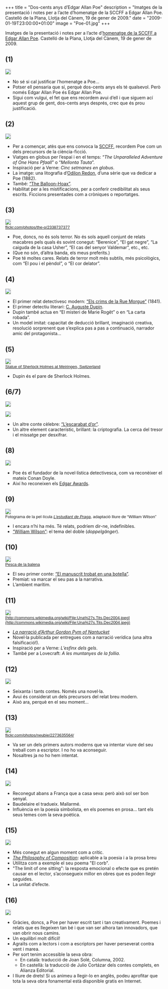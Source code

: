 +++
title = "Dos-cents anys d’Edgar Allan Poe"
description = "Imatges de la presentació i notes per a l’acte d’homenatge de la SCCFF a Edgar Allan Poe. Castelló de la Plana, Llotja del Cànem, 19 de gener de 2009."
date = "2009-01-19T23:00:00+01:00"
image = "Poe-01.jpg"
+++

Imatges de la presentació i notes per a l’acte d’[homenatge de la SCCFF a Edgar Allan Poe](http://essaefa.blogspot.com/2009/01/homenatge-de-la-sccff-poe.html). Castelló de la Plana, Llotja del Cànem, 19 de gener de 2009.

## (1)

<a href="Poe-01.jpg"><img style="border: 1px solid #ccc;" class="slide u-max-full-width" src="Poe-01.jpg" /></a>

- No sé si cal justificar l’homenatge a Poe…
- Potser ell pensaria que sí, perquè dos-cents anys els té qualsevol. Però només Edgar Allan Poe és Edgar Allan Poe.
- Sigui com vulgui, el fet que ens recordem avui d’ell i que siguem ací aquest grup de gent, dos-cents anys després, crec que és prou justificació.

## (2)

<a href="Poe-02.jpg"><img style="border: 1px solid #ccc;" class="slide u-max-full-width" src="Poe-02.jpg" /></a>

- Per a començar, atès que ens convoca la [SCCFF](http://www.sccff.cat/), recordem Poe com un dels precursors de la ciència-ficció.
- Viatges en globus per l’espai i en el temps: “*The Unparalleled Adventure of One Hans Pfaall*” o “*Mellonta Tauta*”.
- Inspiració per a Verne: *Cinc setmanes en globus*.
- La imatge: una litografia d’[Odilon Redon](https://en.wikipedia.org/wiki/Odilon_Redon), d’una sèrie que va dedicar a Poe (1882).
- També: [“The Balloon-Hoax”](https://en.wikipedia.org/wiki/The_Balloon-Hoax).
- Habilitat per a les mistificacions, per a conferir credibilitat als seus escrits. Ficcions presentades com a cròniques o reportatges.

## (3)

<a href="Poe-03.jpg"><img style="border: 1px solid #ccc;" class="slide u-max-full-width" src="Poe-03.jpg" /></a><br><span style="font-family: sans-serif; font-size:small;"><a href="http://www.flickr.com/photos/the-o/2338737377/">flickr.com/photos/the-o/2338737377</a></span>

- Poe, doncs, no és sols terror. No és sols aquell conjunt de relats macabres pels quals és sovint conegut: “Berenice”, “El gat negre”, “La caiguda de la casa Usher”, “El cas del senyor Valdemar”, etc., etc.
- (Que no són, d’altra banda, els meus preferits.)
- Poe té moltes cares. Relats de terror molt més subtils, més psicològics, com “El pou i el pèndol”, o “El cor delator”.

## (4)

<a href="Poe-04.jpg"><img style="border: 1px solid #ccc;" class="slide u-max-full-width" src="Poe-04.jpg" /></a>

- El primer relat detectivesc modern: [“Els crims de la Rue Morgue”](https://en.wikipedia.org/wiki/The_Murders_in_the_Rue_Morgue) (1841).
- El primer detectiu literari: [C. Auguste Dupin](https://en.wikipedia.org/wiki/C._Auguste_Dupin).
- Dupin també actua en “El misteri de Marie Rogêt” o en “La carta robada”.
- Un model imitat: capacitat de deducció brillant, imaginació creativa, resolució sorprenent que s’explica pas a pas a continuació, narrador amic del protagonista…

## (5)

<a href="Poe-05.jpg"><img style="border: 1px solid #ccc;" class="slide u-max-full-width" src="Poe-05.jpg" /></a><br><span style="font-family: sans-serif; font-size:small;"><a href="http://commons.wikimedia.org/wiki/File:Sherlock_Holmes_statue_at_Meiringen2.jpg">Statue of Sherlock Holmes at Meiringen, Switzerland</a></span>

- Dupin és el pare de Sherlock Holmes.

## (6/7)

<a href="Poe-06.jpg"><img style="border: 1px solid #ccc;" class="slide u-max-full-width" src="Poe-06.jpg" /></a>

<a href="Poe-07.jpg"><img style="border: 1px solid #ccc;" class="slide u-max-full-width" src="Poe-07.jpg" /></a>

- Un altre conte cèlebre: [“L’escarabat d’or”](https://en.wikipedia.org/wiki/The_Gold-Bug).
- Un altre element característic, brillant: la criptografia. La cerca del tresor i el missatge per desxifrar.

## (8)

<a href="Poe-08.jpg"><img style="border: 1px solid #ccc;" class="slide u-max-full-width" src="Poe-08.jpg" /></a>

- Poe és el fundador de la novel·lística detectivesca, com va reconèixer el mateix Conan Doyle.
- Així ho reconeixen els [Edgar Awards](https://en.wikipedia.org/wiki/Edgar_Award).

## (9)

<a href="Poe-09.jpg"><img style="border: 1px solid #ccc;" class="slide u-max-full-width" src="Poe-09.jpg" /></a><br><span style="font-family: sans-serif; font-size:small;">Fotograma de la pel·lícula [*L’estudiant de Praga*](https://en.wikipedia.org/wiki/The_Student_of_Prague_%281913_film%29), adaptació lliure de “William Wilson”</span>

- I encara n’hi ha més. Té relats, podríem dir-ne, indefinibles.
- [“William Wilson”](https://en.wikipedia.org/wiki/William_Wilson_%28short_story%29): el tema del doble (*doppelgänger*).

## (10)

<a href="Poe-10.jpg"><img style="border: 1px solid #ccc;" class="slide u-max-full-width" src="Poe-10.jpg" /></a><br><span style="font-family: sans-serif; font-size:small;"><a href="http://commons.wikimedia.org/wiki/File:Walfang_zwischen_1856_und_1907.jpg">Pesca de la balena</a></span>

- El seu primer conte: [“El manuscrit trobat en una botella”](https://en.wikipedia.org/wiki/MS._Found_in_a_Bottle).
- Premiat: va marcar el seu pas a la narrativa.
- L’ambient marítim.

## (11)

<a href="Poe-11.jpg"><img style="border: 1px solid #ccc;" class="slide u-max-full-width" src="Poe-11.jpg" /></a><br><span style="font-family: sans-serif; font-size:small;">[http://commons.wikimedia.org/wiki/File:Una%27s.Tits.Dec2004.jpeg](http://commons.wikimedia.org/wiki/File:Una%27s.Tits.Dec2004.jpeg)</span>

- [*La narració d’Arthur Gordon Pym of Nantucket*](https://en.wikipedia.org/wiki/The_Narrative_of_Arthur_Gordon_Pym_of_Nantucket)
- Novel·la publicada per entregues com a narració verídica (una altra falsificació!).
- Inspiració per a Verne: *L’esfinx dels gels*.
- També per a Lovecraft: *A les muntanyes de la follia*.

## (12)

<a href="Poe-12.jpg"><img style="border: 1px solid #ccc;" class="slide u-max-full-width" src="Poe-12.jpg" /></a>

- Seixanta i tants contes. Només una novel·la.
- Avui és considerat un dels precursors del relat breu modern.
- Això ara, perquè en el seu moment…

## (13)

<a href="Poe-13.jpg"><img style="border: 1px solid #ccc;" class="slide u-max-full-width" src="Poe-13.jpg" /></a><br><span style="font-family: sans-serif; font-size:small;"><a href="http://flickr.com/photos/neubie/2273635564/">flickr.com/photos/neubie/2273635564/</a></span>

- Va ser un dels primers autors moderns que va intentar viure del seu treball com a escriptor. I no ho va aconseguir.
- Nosaltres ja no ho hem intentat.

## (14)

<a href="Poe-14.jpg"><img style="border: 1px solid #ccc;" class="slide u-max-full-width" src="Poe-14.jpg" /></a>

- Reconegut abans a França que a casa seva: però això sol ser bon senyal.
- Baudelaire el tradueix. Mallarmé.
- Influència en la poesia simbolista, en els poemes en prosa… tant els seus temes com la seva poètica.

## (15)

<a href="Poe-15.jpg"><img style="border: 1px solid #ccc;" class="slide u-max-full-width" src="Poe-15.jpg" /></a>

- Més conegut en algun moment com a crític.
- [*The Philosophy of Composition*](https://en.wikipedia.org/wiki/The_Philosophy_of_Composition): aplicable a la poesia i a la prosa breu
- Utilitza com a exemple el seu poema "El corb".
- "The limit of one sitting": la resposta emocional o efecte que es pretén causar en el lector, s’aconsegueix millor en obres que es poden llegir seguides.
- La unitat d’efecte.

## (16)

<a href="Poe-16.jpg"><img style="border: 1px solid #ccc;" class="slide u-max-full-width" src="Poe-16.jpg" /></a>

- Gràcies, doncs, a Poe per haver escrit tant i tan creativament. Poemes i relats que es llegeixen tan bé i que van ser alhora tan innovadors, que van obrir nous camins.
- Un equilibri molt difícil!
- Agraïts com a lectors i com a escriptors per haver perseverat contra vent i marea.
- Per sort tenim accessible la seva obra:
  - En català: traducció de Joan Solé, Columna, 2002.
  - En castellà: la traducció de Julio Cortázar dels contes complets, en Alianza Editorial.
- I lliure de drets! Si us animeu a llegir-lo en anglès, podeu aprofitar que tota la seva obra fonamental està disponible gratis en Internet.
